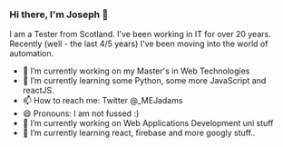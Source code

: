 ### Hi there, I'm Joseph 👋

I am a Tester from Scotland.  I've been working in IT for over 20 years.  
Recently (well - the last 4/5 years) I've been moving into the world of automation.

- 🔭 I’m currently working on my Master's in Web Technologies
- 🌱 I’m currently learning some Python, some more JavaScript and reactJS.
- 📫 How to reach me: Twitter @_MEJadams
- 😄 Pronouns: I am not fussed :)
- 🔭 I’m currently working on Web Applications Development uni stuff
- 🌱 I’m currently learning react, firebase and more googly stuff..

<!--[![Top Langs](https://github-readme-stats.vercel.app/api/top-langs/?username=adamsjoe)](https://github.com/anuraghazra/github-readme-stats)

[![Anurag's github stats](https://github-readme-stats.vercel.app/api?username=adamsjoe)](https://github.com/anuraghazra/github-readme-stats) -->
<!--
**adamsjoe/adamsjoe** is a ✨ _special_ ✨ repository because its `README.md` (this file) appears on your GitHub profile.

Here are some ideas to get you started:

- 🔭 I’m currently working on ...
- 🌱 I’m currently learning ...
- 👯 I’m looking to collaborate on ...
- 🤔 I’m looking for help with ...
- 💬 Ask me about ...
- 📫 How to reach me: ...
- 😄 Pronouns: ...
- ⚡ Fun fact: ...
-->
